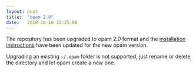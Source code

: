 ```yaml
---
layout: post
title:  "opam 2.0"
date:   2018-10-16 15:25:00
---
```


The repository has been upgraded to opam 2.0 format and the
[installation instructions](/opam-repository-mingw/installation/) have
been updated for the new opam version.

Upgrading an existing `~/.opam` folder is not supported, just rename
or delete the directory and let opam create a new one.
